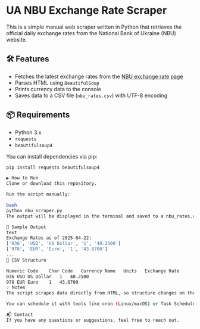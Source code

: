 # UA NBU Exchange Rate Scraper

This is a simple manual web scraper written in Python that retrieves the official daily exchange rates from the National Bank of Ukraine (NBU) website.

## 🛠 Features

- Fetches the latest exchange rates from the [NBU exchange rate page](https://bank.gov.ua/ua/markets/exchangerates)
- Parses HTML using `BeautifulSoup`
- Prints currency data to the console
- Saves data to a CSV file (`nbu_rates.csv`) with UTF-8 encoding

## 📦 Requirements

- Python 3.x
- `requests`
- `beautifulsoup4`

You can install dependencies via pip:

```bash
pip install requests beautifulsoup4

▶️ How to Run
Clone or download this repository.

Run the script manually:

bash
python nbu_scraper.py
The output will be displayed in the terminal and saved to a nbu_rates.csv file.

📁 Sample Output
text
Exchange Rates as of 2025-04-22:
['036', 'USD', 'US Dollar', '1', '40.2500']
['978', 'EUR', 'Euro', '1', '43.6700']
...
📄 CSV Structure

Numeric Code	Char Code	Currency Name	Units	Exchange Rate
036	USD	US Dollar	1	40.2500
978	EUR	Euro	1	43.6700
💡 Notes
The script scrapes data directly from HTML, so structure changes on the NBU site may break functionality.

You can schedule it with tools like cron (Linux/macOS) or Task Scheduler (Windows) for automatic runs.

📬 Contact
If you have any questions or suggestions, feel free to reach out.